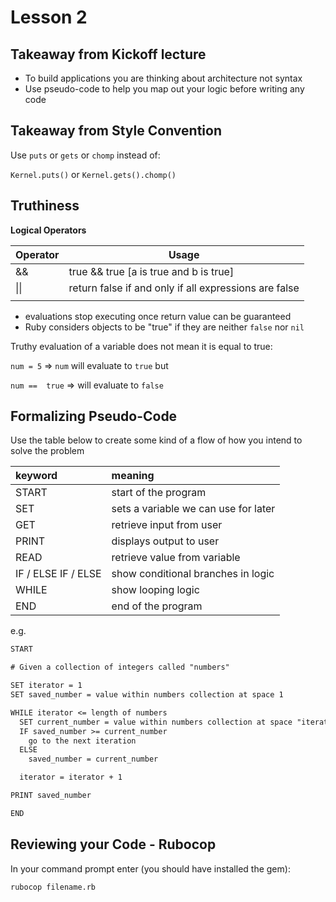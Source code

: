 # Lesson 2

## Takeaway from Kickoff lecture

- To build applications you are thinking about architecture not syntax
- Use pseudo-code to help you map out your logic before writing any code



## Takeaway from Style Convention

Use `puts` or `gets` or `chomp` instead of:

`Kernel.puts()` or `Kernel.gets().chomp()`



## Truthiness

**Logical Operators**

| Operator | Usage                                                 |
| -------- | ----------------------------------------------------- |
| &&       | true  &&  true [a is true and b is true]              |
| \|\|     | return false if and only if all expressions are false |
|          |                                                       |

- evaluations stop executing once return value can be guaranteed
- Ruby considers objects to be "true" if they are neither `false` nor `nil`

Truthy evaluation of a variable does not mean it is equal to true:

`num = 5` => `num` will evaluate to `true` but

`num ==  true` => will evaluate to `false`



## Formalizing Pseudo-Code

Use the table below to create some kind of a flow of how you intend to solve the problem

| keyword             | meaning                              |
| :------------------ | :----------------------------------- |
| START               | start of the program                 |
| SET                 | sets a variable we can use for later |
| GET                 | retrieve input from user             |
| PRINT               | displays output to user              |
| READ                | retrieve value from variable         |
| IF / ELSE IF / ELSE | show conditional branches in logic   |
| WHILE               | show looping logic                   |
| END                 | end of the program                   |

e.g.

```reStructuredText
START

# Given a collection of integers called "numbers"

SET iterator = 1
SET saved_number = value within numbers collection at space 1

WHILE iterator <= length of numbers
  SET current_number = value within numbers collection at space "iterator"
  IF saved_number >= current_number
    go to the next iteration
  ELSE
    saved_number = current_number

  iterator = iterator + 1

PRINT saved_number

END
```



## Reviewing your Code - Rubocop

In your command prompt enter (you should have installed the gem):

`rubocop filename.rb`